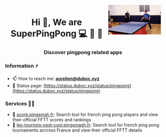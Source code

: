 <img align='right' src="../img/amazing.gif" width="170">
<h1 align="center">Hi 👋, We are SuperPingPong  💻 🐧 🏓</h1>
<h3 align="center">Discover pingpong related apps</h3>

### Information ⚡

- 📫 How to reach me: **aurelien@duboc.xyz**
- 🚩 Status page: [https://status.duboc.xyz/status/pingpong](https://status.duboc.xyz/status/pingpong)

### Services 👨‍💻

- 🏓 <a href="https://score.pingsmash.fr">score.pingsmah.fr</a>: Search tool for french ping pong players and view their official FFTT scores and rankings 
- 🏓 <a href="https://les-tournois-cest-cool.pingsmash.fr/">les-tournois-cest-cool.pingsmash.fr</a>: Search tool for french ping pong tournaments accross France and view their official FFTT details 
